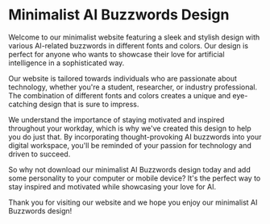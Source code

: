 <!--font:Poppins-->

# Minimalist AI Buzzwords Design

Welcome to our minimalist website featuring a sleek and stylish design with various AI-related buzzwords in different fonts and colors. Our design is perfect for anyone who wants to showcase their love for artificial intelligence in a sophisticated way.

Our website is tailored towards individuals who are passionate about technology, whether you're a student, researcher, or industry professional. The combination of different fonts and colors creates a unique and eye-catching design that is sure to impress.

We understand the importance of staying motivated and inspired throughout your workday, which is why we've created this design to help you do just that. By incorporating thought-provoking AI buzzwords into your digital workspace, you'll be reminded of your passion for technology and driven to succeed.

So why not download our minimalist AI Buzzwords design today and add some personality to your computer or mobile device? It's the perfect way to stay inspired and motivated while showcasing your love for AI.

Thank you for visiting our website and we hope you enjoy our minimalist AI Buzzwords design!

<!--

Write me markdown content of website with wallpaper:

"A minimalist design featuring AI-related buzzwords in different fonts and colors"

The header of the page should not be copy of the text but rather a real content of the website which is using this wallpaper.


---


# AI Buzzwords Wallpaper

Welcome to our minimalist website featuring a wallpaper with various AI-related buzzwords in different fonts and colors. This design is perfect for anyone who wants to showcase their love for artificial intelligence in a stylish way.

Whether you're a student, researcher, or industry professional, this wallpaper is sure to inspire you and spark your creativity. The combination of different fonts and colors creates a unique and eye-catching design that is sure to impress.

So why not download this wallpaper today and add some personality to your computer or mobile device? It's the perfect way to show off your passion for AI and stay motivated throughout your workday.

Thank you for visiting our website and we hope you enjoy our AI Buzzwords Wallpaper!


---


Heading should not include word "wallpaper". The website should not be about the wallpaper itself, wallpaper is just a related background, rewrite whole content.


---


# AI Buzzwords: Minimalist Design for the Tech-Savvy

Welcome to our website featuring a minimalist design with various AI-related buzzwords in different fonts and colors. This design is perfect for anyone who wants to showcase their love for artificial intelligence in a stylish way.

Our website is designed for tech-savvy individuals, whether you're a student, researcher, or industry professional. The combination of different fonts and colors creates a unique and eye-catching design that is sure to impress.

We believe that staying motivated throughout your workday is crucial, and what better way to do so than by surrounding yourself with inspiring and thought-provoking designs? Our AI Buzzwords design is the perfect way to add some personality to your computer or mobile device while showcasing your passion for AI.

So why not download this design today and add some flair to your digital workspace? It's the perfect way to stay inspired and motivated throughout your day.

Thank you for visiting our website and we hope you enjoy our AI Buzzwords design!


---


Heading is too long, rewrite whole content.


---


# Minimalist AI Buzzwords Design

Welcome to our minimalist website featuring a sleek and stylish design with various AI-related buzzwords in different fonts and colors. Our design is perfect for anyone who wants to showcase their love for artificial intelligence in a sophisticated way.

Our website is tailored towards individuals who are passionate about technology, whether you're a student, researcher, or industry professional. The combination of different fonts and colors creates a unique and eye-catching design that is sure to impress.

We understand the importance of staying motivated and inspired throughout your workday, which is why we've created this design to help you do just that. By incorporating thought-provoking AI buzzwords into your digital workspace, you'll be reminded of your passion for technology and driven to succeed.

So why not download our minimalist AI Buzzwords design today and add some personality to your computer or mobile device? It's the perfect way to stay inspired and motivated while showcasing your love for AI.

Thank you for visiting our website and we hope you enjoy our minimalist AI Buzzwords design!


---


Write me a Google font which is best fitting for the website.

Pick from the list:
- Open Sans
- Alegreya
- Poppins
- Roboto
- Lato
- Inter
- Raleway
- Exo 2
- Playfair Display
- Barlow Condensed
- Great Vibes
- Futura
- Orbitron
- Montserrat
- IBM Plex Sans
- Lobster
- Dancing Script


Write just the font name nothing else.


---


Poppins

-->
